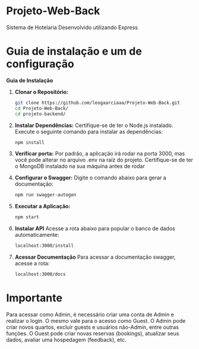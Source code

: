 # Projeto-Web-Back
Sistema de Hotelaria Desenvolvido utilizando Express

# Guia de instalação e um de configuração

**Guia de Instalação**

1. **Clonar o Repositório:**
   ```bash
   git clone https://github.com/leogaarciaaa/Projeto-Web-Back.git
   cd Projeto-Web-Back/
   cd projeto-backend/
   ```

2. **Instalar Dependências:**
   Certifique-se de ter o Node.js instalado. Execute o seguinte comando para instalar as dependências:
   ```bash
   npm install
   ```
   
3. **Verificar porta:**
   Por padrão, a aplicação irá rodar na porta 3000, mas você pode alterar no arquivo .env na raíz do projeto. Certifique-se de ter o MongoDB instalado na sua máquina antes de rodar

4. **Configurar o Swagger:**
   Digite o comando abaixo para gerar a documentação:
   ```bash
   npm run swagger-autogen
   ```

4. **Executar a Aplicação:**
   ```bash
   npm start
   ```
   
5. **Instalar API**
   Acesse a rota abaixo para popular o banco de dados automaticamente:
   ```bash
   localhost:3000/install
   ```

7. **Acessar Documentação**
   Para acessar a documentação swagger, acesse a rota:
   ```bash
   localhost:3000/docs
   ```

# Importante

  Para acessar como Admin, é necessário criar uma conta de Admin e realizar o login. O mesmo vale para o acesso como Guest. O Admin pode criar novos quartos, excluir guests e usuários não-Admin, entre outras funções. O Guest pode criar novas reservas (bookings), atualizar seus dados, avaliar uma hospedagem (feedback), etc.

